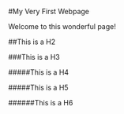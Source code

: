 #My Very First Webpage

Welcome to this wonderful page!

##This is a H2

###This is a H3

#####This is a H4

#####This is a H5

######This is a H6

